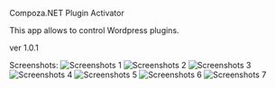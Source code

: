 Compoza.NET Plugin Activator

This app allows to control Wordpress plugins.

ver 1.0.1

Screenshots:
![Screenshots 1](screenshots/1.jpg)
![Screenshots 2](screenshots/2.jpg)
![Screenshots 3](screenshots/3.jpg)
![Screenshots 4](screenshots/4.jpg)
![Screenshots 5](screenshots/5.jpg)
![Screenshots 6](screenshots/6.jpg)
![Screenshots 7](screenshots/main.jpg)